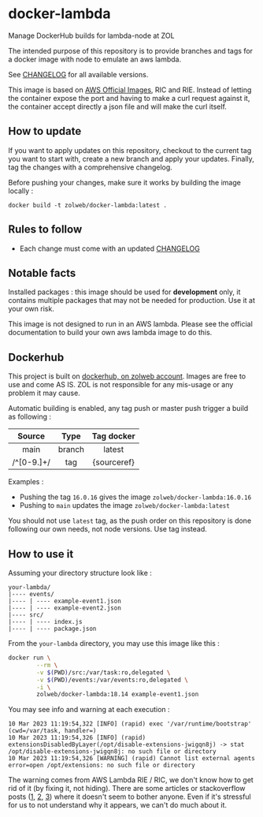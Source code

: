 # docker-lambda

Manage DockerHub builds for lambda-node at ZOL

The intended purpose of this repository is to provide branches and tags for a docker image with node to emulate an aws lambda.

See [CHANGELOG](CHANGELOG.md) for all available versions.

This image is based on [AWS Official Images](https://hub.docker.com/r/amazon/aws-lambda-nodejs), RIC and RIE.
Instead of letting the container expose the port and having to make a curl request against it, the container accept directly a json file and will make the curl itself.

## How to update

If you want to apply updates on this repository, checkout to the current tag you want to start with, 
create a new branch and apply your updates. Finally, tag the changes with a comprehensive changelog.

Before pushing your changes, make sure it works by building the image locally :

    docker build -t zolweb/docker-lambda:latest .

## Rules to follow

- Each change must come with an updated [CHANGELOG](CHANGELOG.md)

## Notable facts

Installed packages : this image should be used for **development** only, it contains multiple packages that may not be needed for production. 
Use it at your own risk.

This image is not designed to run in an AWS lambda. Please see the official documentation to build your own aws lambda image to do this.

## Dockerhub

This project is built on [dockerhub, on zolweb account](https://hub.docker.com/repository/docker/zolweb/docker-lambda). 
Images are free to use and come AS IS. ZOL is not responsible for any mis-usage or any problem it may cause.

Automatic building is enabled, any tag push or master push trigger a build as following :

|   Source   | Type | Tag docker |
|:----------:|:----:|:----------:|
|    main    | branch | latest |
| /^[0-9.]+/ | tag | {sourceref} |

Examples :
- Pushing the tag `16.0.16` gives the image `zolweb/docker-lambda:16.0.16`
- Pushing to `main` updates the image `zolweb/docker-lambda:latest`

You should not use `latest` tag, as the push order on this repository is done following our own needs, not node versions. Use tag instead.

## How to use it

Assuming your directory structure look like :

```
your-lambda/
|---- events/
|---- | ---- example-event1.json
|---- | ---- example-event2.json
|---- src/
|---- | ---- index.js
|---- | ---- package.json
```

From the `your-lambda` directory, you may use this image like this :

```bash
docker run \
        --rm \
        -v $(PWD)/src:/var/task:ro,delegated \
        -v $(PWD)/events:/var/events:ro,delegated \
        -i \
        zolweb/docker-lambda:18.14 example-event1.json
```

You may see info and warning at each execution :
```
10 Mar 2023 11:19:54,322 [INFO] (rapid) exec '/var/runtime/bootstrap' (cwd=/var/task, handler=)
10 Mar 2023 11:19:54,326 [INFO] (rapid) extensionsDisabledByLayer(/opt/disable-extensions-jwigqn8j) -> stat /opt/disable-extensions-jwigqn8j: no such file or directory
10 Mar 2023 11:19:54,326 [WARNING] (rapid) Cannot list external agents error=open /opt/extensions: no such file or directory
```

The warning comes from AWS Lambda RIE / RIC, we don't know how to get rid of it (by fixing it, not hiding).
There are some articles or stackoverflow posts ([1](https://www.srvrlss.io/blog/Amazon-Lambda-docker/), [2](https://stackoverflow.com/questions/68090955/test-an-aws-lambda-locally-using-docker-container-image), [3](https://mdneuzerling.com/post/r-on-aws-lambda-with-containers/)) where it doesn't seem to bother anyone.
Even if it's stressful for us to not understand why it appears, we can't do much about it.
